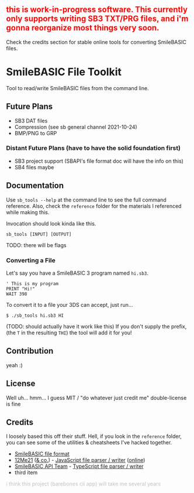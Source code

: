 ## <span style="color: red">this is work-in-progress software. This currently only supports writing SB3 TXT/PRG files, and i'm gonna reorganize most things very soon.</span>

Check the credits section for stable online tools for converting SmileBASIC files.

# SmileBASIC File Toolkit

Tool to read/write SmileBASIC files from the command line.

## Future Plans

- SB3 DAT files
- Compression (see sb general channel 2021-10-24)
- BMP/PNG to GRP

### Distant Future Plans (have to have the solid foundation first)

- SB3 project support (SBAPI's file format doc will have the info on this)
- SB4 files maybe

## Documentation

Use `sb_tools --help` at the command line to see the full command reference. Also, check the `reference` folder for the materials I referenced while making this.

Invocation should look kinda like this.

`sb_tools [INPUT] [OUTPUT]`

TODO: there will be flags

### Converting a File

Let's say you have a SmileBASIC 3 program named `hi.sb3`.

```smilebasic
' This is my program
PRINT "Hi!"
WAIT 398
```

To convert it to a file your 3DS can accept, just run...

```shell
$ ./sb_tools hi.sb3 HI
```

(TODO: should actually have it work like this) If you don't supply the prefix, (the `T` in the resulting `THI`) the tool will add it for you!

## Contribution

yeah :)

## License

Well uh... hmm... I guess MIT / "do whatever just credit me" double-license is fine

## Credits

I loosely based this off their stuff. Hell, if you look in the `reference` folder, you can see some of the utilities & cheatsheets I've hacked together.

* [SmileBASIC file format](https://old.smilebasicsource.com/page?pid=652)
* [12Me21](https://github.com/12Me21/) ([& co.](https://github.com/12Me21/sbtools/blob/4e4ccaa5181120a6d0f9920c7c3a9e62338eea65/sbfile.js#L169)) - [JavaScript file parser / writer](https://github.com/12Me21/sbtools) ([online](https://12me21.github.io/sbtools/))
* [SmileBASIC API Team](https://github.com/SBAPI-Team) - [TypeScript file parser / writer](https://github.com/SBAPI-Team/SmileBASIC-FileParser)
* third item

<span style="opacity: 0.25">i think this project (barebones cli app) will take me several years</span>
